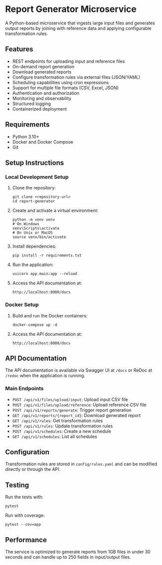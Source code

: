 # Report Generator Microservice

A Python-based microservice that ingests large input files and generates output reports by joining with reference data and applying configurable transformation rules.

## Features

- REST endpoints for uploading input and reference files
- On-demand report generation
- Download generated reports
- Configure transformation rules via external files (JSON/YAML)
- Scheduling capabilities using cron expressions
- Support for multiple file formats (CSV, Excel, JSON)
- Authentication and authorization
- Monitoring and observability
- Structured logging
- Containerized deployment

## Requirements

- Python 3.10+
- Docker and Docker Compose
- Git

## Setup Instructions

### Local Development Setup

1. Clone the repository:
   ```
   git clone <repository-url>
   cd report-generator
   ```

2. Create and activate a virtual environment:
   ```
   python -m venv venv
   # On Windows
   venv\Scripts\activate
   # On Unix or MacOS
   source venv/bin/activate
   ```

3. Install dependencies:
   ```
   pip install -r requirements.txt
   ```

4. Run the application:
   ```
   uvicorn app.main:app --reload
   ```

5. Access the API documentation at:
   ```
   http://localhost:8000/docs
   ```

### Docker Setup

1. Build and run the Docker containers:
   ```
   docker-compose up -d
   ```

2. Access the API documentation at:
   ```
   http://localhost:8000/docs
   ```

## API Documentation

The API documentation is available via Swagger UI at `/docs` or ReDoc at `/redoc` when the application is running.

### Main Endpoints

- `POST /api/v1/files/upload/input`: Upload input CSV file
- `POST /api/v1/files/upload/reference`: Upload reference CSV file
- `POST /api/v1/reports/generate`: Trigger report generation
- `GET /api/v1/reports/{report_id}`: Download generated report
- `GET /api/v1/rules`: Get transformation rules
- `POST /api/v1/rules`: Update transformation rules
- `POST /api/v1/schedules`: Create a new schedule
- `GET /api/v1/schedules`: List all schedules

## Configuration

Transformation rules are stored in `config/rules.yaml` and can be modified directly or through the API.

## Testing

Run the tests with:
```
pytest
```

Run with coverage:
```
pytest --cov=app
```

## Performance

The service is optimized to generate reports from 1GB files in under 30 seconds and can handle up to 250 fields in input/output files.
